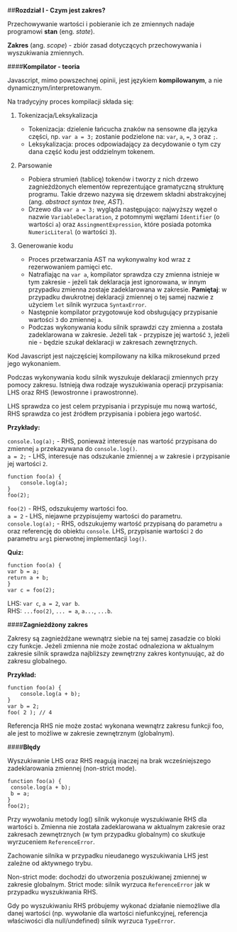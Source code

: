 ##**Rozdział I - Czym jest zakres?**

Przechowywanie wartości i pobieranie ich ze zmiennych nadaje
programowi **stan** (eng. _state_).

**Zakres** (ang. _scope_) - zbiór zasad dotyczących przechowywania i wyszukiwania zmiennych.

####**Kompilator - teoria**

Javascript, mimo powszechnej opinii, jest językiem **kompilowanym**, a nie dynamicznym/interpretowanym.  

Na tradycyjny proces kompilacji składa się:

1. Tokenizacja/Leksykalizacja
    
    + Tokenizacja: dzielenie łańcucha znaków na sensowne dla języka części, np.
      `var a = 3;` zostanie podzielone na: `var`, `a`, `=`, `3` oraz `;`.
    + Leksykalizacja: proces odpowiadający za decydowanie o tym czy dana część kodu jest oddzielnym tokenem.
    
2. Parsowanie
    
    + Pobiera strumień (tablicę) tokenów i tworzy z nich drzewo zagnieżdżonych elementów 
    reprezentujące gramatyczną strukturę programu. 
    Takie drzewo nazywa się drzewem składni abstrakcyjnej (ang. _abstract syntax tree, AST_).
    + Drzewo dla  `var a = 3;` wygląda następująco: najwyższy węzeł o nazwie `VariableDeclaration`, 
    z potomnymi węzłami `Identifier` (o wartości `a`) oraz `AssingmentExpression`, 
    które posiada potomka `NumericLiteral` (o wartości `3`).
    
3. Generowanie kodu

    + Proces przetwarzania AST na wykonywalny kod wraz z rezerwowaniem pamięci etc.
    + Natrafiając na `var a`, kompilator sprawdza czy zmienna istnieje w tym zakresie - 
    jeżeli tak deklaracja jest ignorowana, w innym przypadku zmienna zostaje zadeklarowana w zakresie.
    **Pamiętaj**: w przypadku dwukrotnej deklaracji zmiennej o tej samej nazwie z użyciem `let` 
    silnik wyrzuca `SyntaxError`.
    + Następnie kompilator przygotowuje kod obsługujący przypisanie wartości `3` do zmiennej `a`.
    + Podczas wykonywania kodu silnik sprawdzi czy zmienna `a` została zadeklarowana w zakresie. Jeżeli tak -
    przypisze jej wartość `3`, jeżeli nie - będzie szukał deklaracji w zakresach zewnętrznych.
    
Kod Javascript jest najczęściej kompilowany na kilka mikrosekund przed jego wykonaniem.

Podczas wykonywania kodu silnik wyszukuje deklaracji zmiennych przy pomocy zakresu.
Istnieją dwa rodzaje wyszukiwania operacji przypisania: LHS oraz RHS (lewostronne i prawostronne).

LHS sprawdza co jest celem przypisania i przypisuje mu nową wartość, RHS sprawdza co jest źródłem przypisania i pobiera jego wartość.

**Przykłady:**

`console.log(a);` - RHS, ponieważ interesuje nas wartość przypisana do zmiennej `a` przekazywana do `console.log()`.  
`a = 2;` - LHS, interesuje nas odszukanie zmiennej `a` w zakresie i przypisanie jej wartości `2`.
```
function foo(a) {
    console.log(a);
}
foo(2);
```
`foo(2)` - RHS, odszukujemy wartości foo.  
`a = 2` - LHS, niejawne przypisujemy wartości do parametru.  
 `console.log(a);` - RHS, odszukujemy wartość przypisaną do parametru `a` oraz referencję do obiektu `console`.
 LHS, przypisanie wartości `2` do parametru `arg1` pierwotnej implementacji `log()`.
 
 **Quiz:**
 ```
function foo(a) {
var b = a;
return a + b;
}
var c = foo(2);
```
LHS: `var c`, `a = 2`, `var b`.  
RHS: `...foo(2)`, `... = a`, `a...`, `...b`.

####**Zagnieżdżony zakres**

Zakresy są zagnieżdżane wewnątrz siebie na tej samej zasadzie co bloki czy funkcje. Jeżeli zmienna nie może zostać
odnaleziona w aktualnym zakresie silnik sprawdza najbliższy zewnętrzny zakres kontynuując, aż do zakresu globalnego.

**Przykład:**

```
function foo(a) {
    console.log(a + b);
}
var b = 2;
foo( 2 ); // 4
```
Referencja RHS nie może zostać wykonana wewnątrz zakresu funkcji foo, 
ale jest to możliwe w zakresie zewnętrznym (globalnym).

####**Błędy**

Wyszukiwanie LHS oraz RHS reagują inaczej na brak wcześniejszego zadeklarowania zmiennej (non-strict mode).

```
function foo(a) {
 console.log(a + b);
 b = a;
}
foo(2);
```

Przy wywołaniu metody log() silnik wykonuje wyszukiwanie RHS dla wartości `b`. Zmienna nie została zadeklarowana w
aktualnym zakresie oraz zakresach zewnętrznych (w tym przypadku globalnym) co skutkuje wyrzuceniem `ReferenceError`.  

Zachowanie silnika w przypadku nieudanego wyszukiwania LHS jest zależne od aktywnego trybu. 

Non-strict mode: dochodzi do utworzenia poszukiwanej zmiennej w zakresie globalnym.
Strict mode: silnik wyrzuca `ReferenceError` jak w przypadku wyszukiwania RHS.

Gdy po wyszukiwaniu RHS próbujemy wykonać działanie niemożliwe dla danej wartości (np. wywołanie dla wartości niefunkcyjnej, 
referencja właściwości dla null/undefined) silnik wyrzuca `TypeError`.